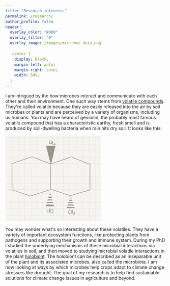 ```yaml
---
title: "Research interests"
permalink: /research/
author_profile: false
header:
  overlay_color: "#000"
  overlay_filter: "0"
  overlay_image: /images/microbes_data.png

  .center {
    display: block;
    margin-left: auto;
    margin-right: auto;
    width: 50%;
  }
---
```


I am intrigued by the how microbes interact and communicate with each other and their environment. One such way stems from [volatile compounds](https://en.wikipedia.org/wiki/Volatiles). They're called volatile because they are easily released into the air by soil microbes or plants and are perceived by a variety of organisms, including us humans. You may have heard of geosmin, the probably most famous volatile compound that has a characteristic earthy, fresh smell and is produced by soil-dwelling bacteria when rain hits dry soil. It looks like this:

<img src="/images/geosmin.png" alt="geosmin" width="300" class="center"/>

You may wonder what's so interesting about these volatiles. They have a variety of important ecosystem functions, like protecting plants from pathogens and supporting their growth and immune system. During my PhD I studied the underlying mechanisms of these microbial interactions via volatiles in soil, and then moved to studying microbial volatile interactions in the plant [holobiont](https://en.wikipedia.org/wiki/Holobiont#:~:text=A%20holobiont%20is%20an%20assemblage,all%20bionts%20is%20the%20hologenome.). The holobiont can be described as an inseparable unit of the plant and its associated microbes, also called the microbiota. I am now looking at ways by which microbes help crops adapt to climate change stressors like drought. The goal of my research is to help find sustainable solutions for climate change issues in agriculture and beyond.
